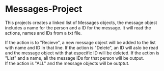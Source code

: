 # Messages-Project

This projects creates a linked list of Messages objects, the message objest includes a name for the person and a ID for the message.
It will read the actions, names and IDs from a txt file.

If the action is to "Recieve", a new message object will be added to the list with name and ID in that line.
If the action is "Delete", an ID will aslo be read and the message object with that especific ID will be deleted.
If the action is "List" and a name, all the message IDs for that person will be output.      
If the action is "ALL" and the message objects will be outptut.
